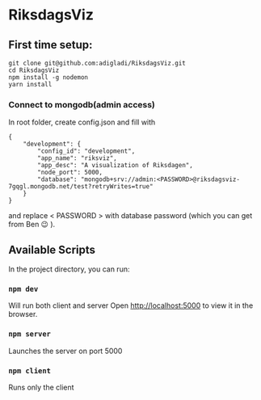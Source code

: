 # RiksdagsViz


## First time setup:
```
git clone git@github.com:adigladi/RiksdagsViz.git
cd RiksdagsViz
npm install -g nodemon
yarn install
```

### Connect to mongodb(admin access)
In root folder, create config.json and fill with

```
{
    "development": {
        "config_id": "development",
        "app_name": "riksviz",
        "app_desc": "A visualization of Riksdagen",
        "node_port": 5000,
        "database": "mongodb+srv://admin:<PASSWORD>@riksdagsviz-7gqgl.mongodb.net/test?retryWrites=true"
    }
}
```
and replace < PASSWORD > with database password (which you can get from Ben 😉 ).



## Available Scripts

In the project directory, you can run:

### `npm dev`

Will run both client and server
Open [http://localhost:5000](http://localhost:5000) to view it in the browser.


### `npm server`

Launches the server on port 5000

### `npm client`

Runs only the client



